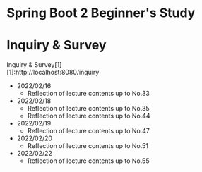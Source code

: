 # Spring Boot 2 Beginner's Study
# Inquiry & Survey
Inquiry & Survey[1]<br>
[1]:http://localhost:8080/inquiry
- 2022/02/16
	- Reflection of lecture contents up to No.33
- 2022/02/18
	- Reflection of lecture contents up to No.35<br>
	- Reflection of lecture contents up to No.44
- 2022/02/19
	- Reflection of lecture contents up to No.47
- 2022/02/20
	- Reflection of lecture contents up to No.51
- 2022/02/22
	- Reflection of lecture contents up to No.55
